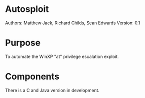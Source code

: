 Autosploit
==========
Authors: Matthew Jack, Richard Childs, Sean Edwards
Version: 0.1

Purpose
=======
To automate the WinXP "at" privilege escalation exploit.

Components
==========
There is a C and Java version in development.